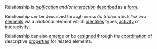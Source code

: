 Relationship is *[typification](https://github.com/gcassel/Modular-Organization-Terminology/blob/master/terms/type.md) and/or [interaction](https://github.com/gcassel/Modular-Organization-Terminology/blob/master/terms/interaction.md)* [described](https://github.com/gcassel/Modular-Organization-Terminology/blob/master/terms/description.md) as a [form](https://github.com/gcassel/Modular-Organization-Terminology/blob/master/terms/form.md).

Relationship can be described through *semantic triples* which *link* two [elements](https://github.com/gcassel/Modular-Organization-Terminology/blob/master/terms/element.md) via a *relational element* which [identifies](https://github.com/gcassel/Modular-Organization-Terminology/edit/master/terms/identify.md) types, [activity](https://github.com/gcassel/Modular-Organization-Terminology/blob/master/terms/activity.md) or interactivity.

Relationship can also [emerge](https://github.com/gcassel/Modular-Organization-Terminology/edit/master/terms/emerge.md) or be [designed](https://github.com/gcassel/Modular-Organization-Terminology/edit/master/terms/design.md) through the [coordination](https://github.com/gcassel/Modular-Organization-Terminology/blob/master/terms/coordination.md) of descriptive [properties](https://github.com/gcassel/Modular-Organization-Terminology/blob/master/terms/property.md) for related elements.
